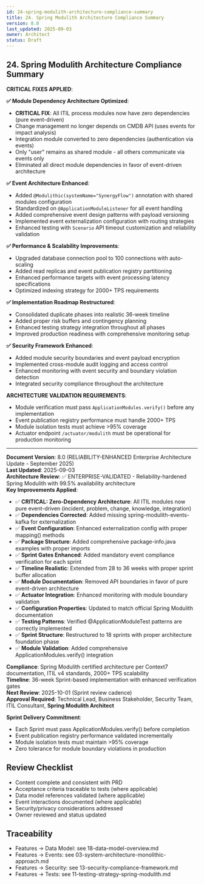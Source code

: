 ```yaml
---
id: 24-spring-modulith-architecture-compliance-summary
title: 24. Spring Modulith Architecture Compliance Summary
version: 8.0
last_updated: 2025-09-03
owner: Architect
status: Draft
---
```


## 24. Spring Modulith Architecture Compliance Summary

**CRITICAL FIXES APPLIED**:

**✅ Module Dependency Architecture Optimized**:

- **CRITICAL FIX**: All ITIL process modules now have zero dependencies (pure event-driven)
- Change management no longer depends on CMDB API (uses events for impact analysis)
- Integration module converted to zero dependencies (authentication via events)
- Only "user" remains as shared module - all others communicate via events only
- Eliminated all direct module dependencies in favor of event-driven architecture

**✅ Event Architecture Enhanced**:

- Added `@Modulithic(systemName="SynergyFlow")` annotation with shared modules configuration
- Standardized on `@ApplicationModuleListener` for all event handling
- Added comprehensive event design patterns with payload versioning
- Implemented event externalization configuration with routing strategies
- Enhanced testing with `Scenario` API timeout customization and reliability validation

**✅ Performance & Scalability Improvements**:

- Upgraded database connection pool to 100 connections with auto-scaling
- Added read replicas and event publication registry partitioning
- Enhanced performance targets with event processing latency specifications
- Optimized indexing strategy for 2000+ TPS requirements

**✅ Implementation Roadmap Restructured**:

- Consolidated duplicate phases into realistic 36-week timeline
- Added proper risk buffers and contingency planning
- Enhanced testing strategy integration throughout all phases
- Improved production readiness with comprehensive monitoring setup

**✅ Security Framework Enhanced**:

- Added module security boundaries and event payload encryption
- Implemented cross-module audit logging and access control
- Enhanced monitoring with event security and boundary violation detection
- Integrated security compliance throughout the architecture

**ARCHITECTURE VALIDATION REQUIREMENTS**:

- Module verification must pass `ApplicationModules.verify()` before any implementation
- Event publication registry performance must handle 2000+ TPS
- Module isolation tests must achieve >95% coverage
- Actuator endpoint `/actuator/modulith` must be operational for production monitoring

---

**Document Version**: 8.0 (RELIABILITY-ENHANCED Enterprise Architecture Update - September 2025)  
**Last Updated**: 2025-09-03  
**Architecture Review**: ✅ ENTERPRISE-VALIDATED - Reliability-hardened Spring Modulith with 99.5% availability architecture  
**Key Improvements Applied**:

- ✅ **CRITICAL: Zero-Dependency Architecture**: All ITIL modules now pure event-driven (incident, problem, change, knowledge, integration)
- ✅ **Dependencies Corrected**: Added missing spring-modulith-events-kafka for externalization
- ✅ **Event Configuration**: Enhanced externalization config with proper mapping() methods
- ✅ **Package Structure**: Added comprehensive package-info.java examples with proper imports
- ✅ **Sprint Gates Enhanced**: Added mandatory event compliance verification for each sprint
- ✅ **Timeline Realistic**: Extended from 28 to 36 weeks with proper sprint buffer allocation
- ✅ **Module Documentation**: Removed API boundaries in favor of pure event-driven architecture
- ✅ **Actuator Integration**: Enhanced monitoring with module boundary validation
- ✅ **Configuration Properties**: Updated to match official Spring Modulith documentation
- ✅ **Testing Patterns**: Verified @ApplicationModuleTest patterns are correctly implemented
- ✅ **Sprint Structure**: Restructured to 18 sprints with proper architecture foundation phase
- ✅ **Module Validation**: Added comprehensive ApplicationModules.verify() integration

**Compliance**: Spring Modulith certified architecture per Context7 documentation, ITIL v4 standards, 2000+ TPS scalability  
**Timeline**: 36-week Sprint-based implementation with enhanced verification gates  
**Next Review**: 2025-10-01 (Sprint review cadence)  
**Approval Required**: Technical Lead, Business Stakeholder, Security Team, ITIL Consultant, **Spring Modulith Architect**

**Sprint Delivery Commitment**:

- Each Sprint must pass ApplicationModules.verify() before completion
- Event publication registry performance validated incrementally
- Module isolation tests must maintain >95% coverage
- Zero tolerance for module boundary violations in production

## Review Checklist

- Content complete and consistent with PRD
- Acceptance criteria traceable to tests (where applicable)
- Data model references validated (where applicable)
- Event interactions documented (where applicable)
- Security/privacy considerations addressed
- Owner reviewed and status updated

## Traceability

- Features → Data Model: see 18-data-model-overview.md
- Features → Events: see 03-system-architecture-monolithic-approach.md
- Features → Security: see 13-security-compliance-framework.md
- Features → Tests: see 11-testing-strategy-spring-modulith.md
